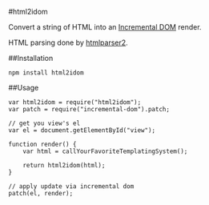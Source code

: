#html2idom

Convert a string of HTML into an [Incremental DOM](https://github.com/google/incremental-dom) render.

HTML parsing done by [htmlparser2](https://github.com/fb55/htmlparser2).

##Installation

```
npm install html2idom
```

##Usage

```
var html2idom = require("html2idom");
var patch = require("incremental-dom").patch;

// get you view's el
var el = document.getElementById("view");

function render() {
    var html = callYourFavoriteTemplatingSystem();
    
    return html2idom(html);
}

// apply update via incremental dom
patch(el, render);
```

